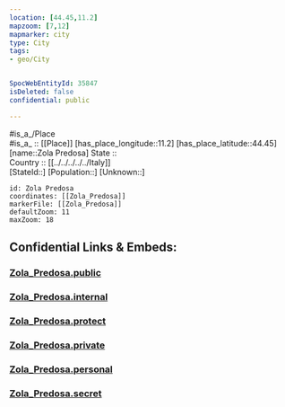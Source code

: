 ```yaml
---
location: [44.45,11.2] 
mapzoom: [7,12] 
mapmarker: city 
type: City
tags:
- geo/City


SpocWebEntityId: 35847
isDeleted: false
confidential: public

---
```

#is_a_/Place  
#is_a_ :: [[Place]] 
[has_place_longitude::11.2] 
[has_place_latitude::44.45] 
[name::Zola Predosa] 
State ::  
Country :: [[../../../../../Italy]]  
[StateId::] 
[Population::] 
[Unknown::] 


```leaflet
id: Zola Predosa
coordinates: [[Zola_Predosa]] 
markerFile: [[Zola_Predosa]] 
defaultZoom: 11 
maxZoom: 18
```


## Confidential Links & Embeds: 

### [Zola_Predosa.public](/_public/\Earth\Continent\Europe\Europe~South\Italy\regions~Italy\Emilia-Romagna\Bologna.Province\CityZola_Predosa.public.md) 

### [Zola_Predosa.internal](/_internal/\Earth\Continent\Europe\Europe~South\Italy\regions~Italy\Emilia-Romagna\Bologna.Province\CityZola_Predosa.internal.md) 

### [Zola_Predosa.protect](/_protect/\Earth\Continent\Europe\Europe~South\Italy\regions~Italy\Emilia-Romagna\Bologna.Province\CityZola_Predosa.protect.md) 

### [Zola_Predosa.private](/_private/\Earth\Continent\Europe\Europe~South\Italy\regions~Italy\Emilia-Romagna\Bologna.Province\CityZola_Predosa.private.md) 

### [Zola_Predosa.personal](/_personal/\Earth\Continent\Europe\Europe~South\Italy\regions~Italy\Emilia-Romagna\Bologna.Province\CityZola_Predosa.personal.md) 

### [Zola_Predosa.secret](/_secret/\Earth\Continent\Europe\Europe~South\Italy\regions~Italy\Emilia-Romagna\Bologna.Province\CityZola_Predosa.secret.md)

